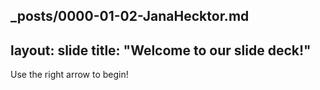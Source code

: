 _posts/0000-01-02-JanaHecktor.md
---
layout: slide
title: "Welcome to our slide deck!"
---

Use the right arrow to begin!
